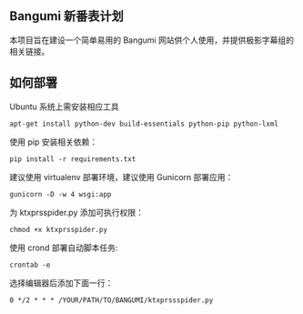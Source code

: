 Bangumi 新番表计划
---------

本项目旨在建设一个简单易用的 Bangumi 网站供个人使用，并提供极影字幕组的相关链接。


如何部署
---------

Ubuntu 系统上需安装相应工具

```
apt-get install python-dev build-essentials python-pip python-lxml
```

使用 pip 安装相关依赖：

```
pip install -r requirements.txt
```

建议使用 virtualenv 部署环境，建议使用 Gunicorn 部署应用：

```
gunicorn -D -w 4 wsgi:app
```

为 ktxprsspider.py 添加可执行权限：

```
chmod +x ktxprsspider.py
```

使用 crond 部署自动脚本任务:

```
crontab -e
```

选择编辑器后添加下面一行：

```
0 */2 * * * /YOUR/PATH/TO/BANGUMI/ktxprssspider.py
```